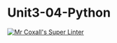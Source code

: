 # Unit3-04-Python
[![Mr Coxall's Super Linter](https://github.com/ICS3U-C-Programming-ReidM/Unit3-04-Python/workflows/Mr%20Coxall's%20Super%20Linter/badge.svg)](https://github.com/ICS3U-C-Programming-ReidM/Unit3-04-Python/actions/)
